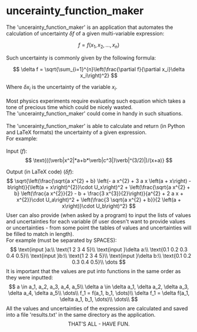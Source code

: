 # uncerainty_function_maker
The 'uncerainty_function_maker' is an application that automates the calculation of 
uncertainty $\delta f$ of a given multi-variable expression:
<!--  -->
$$
f = f(x_1, x_2, \dots, x_n)
$$
<!--  -->
Such uncertainty is commonly given by the following formula:
<!-- display Latex function -->
$$
\delta f = \sqrt{\sum_{i=1}^{n}\left(\frac{\partial f}{\partial x_i}\delta x_i\right)^2}
$$
<!-- end of Latex function -->
Where $\delta x_i$ is the uncertainty of the variable $x_i$.\
\
Most physics experiments require evaluating such equation which takes a tone of
precious time which could be nicely wasted.\
The 'uncerainty_function_maker' could come in handy in such situations.\
\
The 'uncerainty_function_maker' is able to calculate and return (in Python and LaTeX formats) the uncertainty of a given 
expression.\
For example:\
\
Input $(f)$:
$$
\text{((\verb|x^2|*a+b*\verb|c^3|)\verb|^(3/2)|)/(x+a)}
$$

Output (in LaTeX code) $(\delta f)$:
$$
\sqrt{\left(\frac{\sqrt{a x^{2} + b} \left(- a x^{2} + 3 a x \left(a + x\right) - b\right)}{\left(a + x\right)^{2}}\cdot U_x\right)^2 + \left(\frac{\sqrt{a x^{2} + b} \left(\frac{a x^{2}}{2} - b + \frac{3 x^{3}}{2}\right)}{a^{2} + 2 a x + x^{2}}\cdot U_a\right)^2 + \left(\frac{3 \sqrt{a x^{2} + b}}{2 \left(a + x\right)}\cdot U_b\right)^2}
$$
User can also provide (when asked by a program) to input the lists of values and uncertainties 
for each variable (if user doesn't want to provide values or uncertainties - from some point
the tables of values and uncertainties will be filled to match in length).\
For example (must be separated by SPACES):
$$
\text{input }a:\\
\text{1 2 3 4 5}\\
\text{input }\delta a:\\
\text{0.1 0.2 0.3 0.4 0.5}\\
\text{input }b:\\
\text{1 2 3 4 5}\\
\text{input }\delta b:\\
\text{0.1 0.2 0.3 0.4 0.5}\\
\dots
$$
It is important that the values are put into functions in the same order as
they were inputted:
$$
a \in a_1, a_2, a_3, a_4, a_5\\
\delta a \in \delta a_1, \delta a_2, \delta a_3, \delta a_4, \delta a_5\\
\dots\\
f_1 = f(a_1, b_1, \dots)\\
\delta f_1 = \delta f(a_1, \delta a_1, b_1, \dots)\\
\dots\\
$$
All the values and uncertainties of the expression are calculated and saved into 
a file 'results.txt' in the same directory as the application.
$$
\text{THAT'S ALL - HAVE FUN.}
$$
